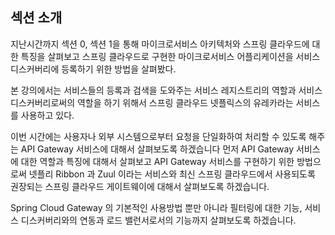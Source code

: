 ## 섹션 소개

지난시간까지 섹션 0, 섹션 1을 통해 마이크로서비스 아키텍처와 스프링 클라우드에 대한 특징을 살펴보고
스프링 클라우드로 구현한 마이크로서비스 어플리케이션을 서비스 디스커버리에 등록하기 위한 방법을 살펴봤다.

본 강의에서는 서비스들의 등록과 검색을 도와주는 서비스 레지스트리의 역할과 서비스 디스커버리로써의 역할을 하기 위해서
스프링 클라우드 넷플릭스의 유레카라는 서비스를 사용하고 있다.

이번 시간에는 사용자나 외부 시스템으로부터 요청을 단일화하여 처리할 수 있도록 해주는 API Gateway 서비스에 대해서 살펴보도록 하겠습니다
먼저 API Gateway 서비스에 대한 역할과 특징에 대해서 살펴보고 API Gateway 서비스를 구현하기 위한 방법으로써 넷플리 Ribbon 과 Zuul 이라는 서비스와
최신 스프링 클라우드에서 사용되도록 권장되는 스프링 클라우드 게이트웨이에 대해서 살펴보도록 하겠습니다.

Spring Cloud Gateway 의 기본적인 사용방법 뿐만 아니라 필터링에 대한 기능, 서비스 디스커버리와의 연동과 로드 밸런서로서의 기능까지 살펴보도록 하겠습니다.

